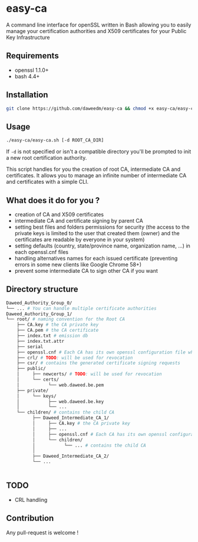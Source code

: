 # easy-ca
A command line interface for openSSL written in Bash allowing you to easily manage your certification authorities and X509 certificates for your Public Key Infrastructure

## Requirements
- openssl 1.1.0+
- bash 4.4+

## Installation
```bash
git clone https://github.com/daweedm/easy-ca && chmod +x easy-ca/easy-ca.sh
```

## Usage
```bash
./easy-ca/easy-ca.sh [-d ROOT_CA_DIR]
```

If `-d` is not specified or isn't a compatible directory you'll be prompted to init a new root certification authority.

This script handles for you the creation of root CA, intermediate CA and certificates. It allows you to manage an infinite number of intermediate CA and certificates with a simple CLI.

## What does it do for you ?
- creation of CA and X509 certificates 
- intermediate CA and certificate signing by parent CA
- setting best files and folders permissions for security (the access to the private keys is limited to the user that created them (owner) and the certificates are readable by everyone in your system)
- setting defaults (country, state/province name, organization name, ...) in each openssl.cnf files
- handling alternatives names for each issued certificate (preventing errors in some new clients like Google Chrome 58+)
- prevent some intermediate CA to sign other CA if you want

## Directory structure
```bash
Daweed_Authority_Group_0/
└── ... # You can handle multiple certificate authorities
Daweed_Authority_Group_1/
└── root/ # naming convention for the Root CA
    ├── CA.key # the CA private key
    ├── CA.pem # the CA certificate
    ├── index.txt # emission db
    ├── index.txt.attr
    ├── serial
    ├── openssl.cnf # Each CA has its own openssl configuration file where you have access to more configuration options
    ├── crl/ # TODO: will be used for revocation
    ├── csr/ # contains the generated certificate signing requests
    ├── public/
    │     ├── newcerts/ # TODO: will be used for revocation
    │     └── certs/  
    │           └── web.daweed.be.pem
    ├── private/
    │     └── keys/
    │           ├── web.daweed.be.key
    │           └── ...
    └── children/ # contains the child CA
          ├── Daweed_Intermediate_CA_1/
          │     ├── CA.key # the CA private key
          │     ├── ...
          │     ├── openssl.cnf # Each CA has its own openssl configuration file where you have access to more configuration options 
          │     └── children/
          │           └── ... # contains the child CA
          │
          ├── Daweed_Intermediate_CA_2/
          └── ...
     
```

## TODO
- CRL handling

## Contribution
Any pull-request is welcome !
